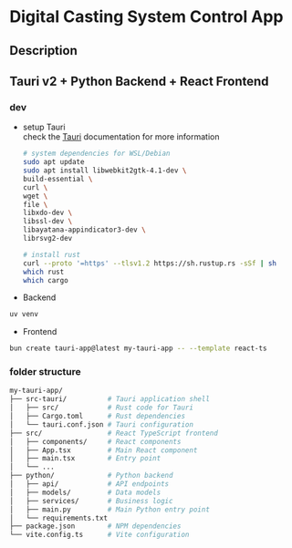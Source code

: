 # Digital Casting System Control App

## Description

## Tauri v2 + Python Backend + React Frontend

### dev

- setup Tauri  
   check the [Tauri](https://tauri.app/start/prerequisites/#system-dependencies) documentation for more information

  ```bash
  # system dependencies for WSL/Debian
  sudo apt update
  sudo apt install libwebkit2gtk-4.1-dev \
  build-essential \
  curl \
  wget \
  file \
  libxdo-dev \
  libssl-dev \
  libayatana-appindicator3-dev \
  librsvg2-dev

  # install rust
  curl --proto '=https' --tlsv1.2 https://sh.rustup.rs -sSf | sh
  which rust
  which cargo

  ```

- Backend

```bash
uv venv

```

- Frontend
```bash
bun create tauri-app@latest my-tauri-app -- --template react-ts


```

### folder structure

```bash
my-tauri-app/
├── src-tauri/          # Tauri application shell
│   ├── src/            # Rust code for Tauri
│   ├── Cargo.toml      # Rust dependencies
│   └── tauri.conf.json # Tauri configuration
├── src/                # React TypeScript frontend
│   ├── components/     # React components
│   ├── App.tsx         # Main React component
│   ├── main.tsx        # Entry point
│   └── ...
├── python/             # Python backend
│   ├── api/            # API endpoints
│   ├── models/         # Data models
│   ├── services/       # Business logic
│   ├── main.py         # Main Python entry point
│   └── requirements.txt
├── package.json        # NPM dependencies
└── vite.config.ts      # Vite configuration
```
